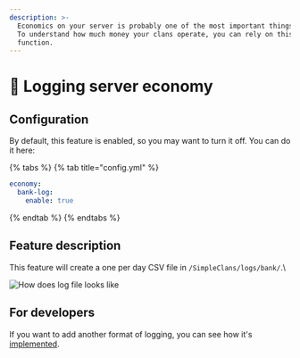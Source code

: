 ```yaml
---
description: >-
  Economics on your server is probably one of the most important things to do.
  To understand how much money your clans operate, you can rely on this
  function.
---
```


# 💸 Logging server economy

## Configuration

By default, this feature is enabled, so you may want to turn it off. You can do it here:

{% tabs %}
{% tab title="config.yml" %}
```yaml
economy:
  bank-log:
    enable: true
```
{% endtab %}
{% endtabs %}

## Feature description

This feature will create a one per day CSV file in `/SimpleClans/logs/bank/`.\


![How does log file looks like](<../../.gitbook/assets/izobrazhenie (3).png>)

## For developers

If you want to add another format of logging, you can see how it's [implemented](https://github.com/RoinujNosde/SimpleClans/tree/master/src/main/java/net/sacredlabyrinth/phaed/simpleclans/loggers).
